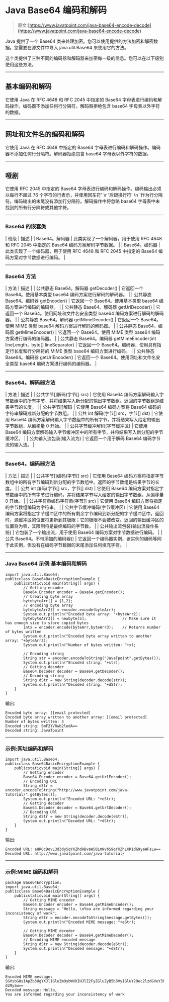 # Java Base64 编码和解码

> 原文:[https://www.javatpoint.com/java-base64-encode-decode](https://www.javatpoint.com/java-base64-encode-decode)

Java 提供了一个 Base64 类来处理加密。您可以使用提供的方法加密和解密数据。您需要在源文件中导入 java.util.Base64 来使用它的方法。

这个类提供了三种不同的编码器和解码器来加密每一级的信息。您可以在以下级别使用这些方法。

* * *

## 基本编码和解码

它使用 Java 在 RFC 4648 和 RFC 2045 中指定的 Base64 字母表进行编码和解码操作。编码器不添加任何行分隔符。解码器拒绝包含 base64 字母表以外字符的数据。

* * *

## 网址和文件名的编码和解码

它使用 Java 在 RFC 4648 中指定的 Base64 字母表进行编码和解码操作。编码器不添加任何行分隔符。解码器拒绝包含 base64 字母表以外字符的数据。

* * *

## 哑剧

它使用 RFC 2045 中指定的 Base64 字母表进行编码和解码操作。编码输出必须以每行不超过 76 个字符的行表示，并使用回车符' \r '后跟换行符' \n '作为行分隔符。编码输出的末尾没有添加行分隔符。解码操作中将忽略 base64 字母表中未找到的所有行分隔符或其他字符。

* * *

### Base64 的嵌套类

| 班级 | 描述 |
| Base64。解码器 | 此类实现了一个解码器，用于使用 RFC 4648 和 RFC 2045 中指定的 Base64 编码方案解码字节数据。 |
| Base64。编码器 | 此类实现了一个编码器，用于使用 RFC 4648 和 RFC 2045 中指定的 Base64 编码方案对字节数据进行编码。 |

* * *

### Base64 方法

| 方法 | 描述 |
| 公共静态 Base64。解码器 getDecoder() | 它返回一个 Base64。使用基本类型 base64 编码方案进行解码的解码器。 |
| 公共静态 Base64。编码器 getEncoder() | 它返回一个 Base64。使用基本类型 base64 编码方案进行编码的编码器。 |
| 公共静态 Base64。解码器 getUrlDecoder() | 它返回一个 Base64。使用网址和文件名安全类型 base64 编码方案进行解码的解码器。 |
| 公共静态 Base64。解码器 getMimeDecoder() | 它返回一个 Base64。使用 MIME 类型 base64 解码方案进行解码的解码器。 |
| 公共静态 Base64。编码器 getMimeEncoder() | 它返回一个 Base64。使用 MIME 类型 base64 编码方案进行编码的编码器。 |
| 公共静态 Base64。编码器 getMimeEncoder(int lineLength，byte[] lineSeparator) | 它返回一个 Base64。编码器，使用具有指定行长度和行分隔符的 MIME 类型 base64 编码方案进行编码。 |
| 公共静态 Base64。编码器 getUrlEncoder() | 它返回一个 Base64。使用网址和文件名安全类型 base64 编码方案进行编码的编码器。 |

* * *

### Base64。解码器方法

| 方法 | 描述 |
| 公共字节[]解码(字节[] src) | 它使用 Base64 编码方案解码输入字节数组中的所有字节，并将结果写入新分配的输出字节数组。返回的字节数组是结果字节的长度。 |
| 公共字节[]解码 | 它使用 Base64 编码方案将 Base64 编码的字符串解码成新分配的字节数组。 |
| 公共 int 解码(字节[] src，字节[] dst) | 它使用 Base64 编码方案解码输入字节数组中的所有字节，并将结果写入给定的输出字节数组，从偏移量 0 开始。 |
| 公共字节缓冲解码(字节缓冲区) | 它使用 Base64 编码方案解码输入字节缓冲区中的所有字节，并将结果写入新分配的字节缓冲区。 |
| 公共输入流包装(输入流为) | 它返回一个用于解码 Base64 编码字节流的输入流。 |

* * *

### Base64。编码器方法

| 方法 | 描述 |
| 公共字节[]编码(字节[] src) | 它使用 Base64 编码方案将指定字节数组中的所有字节编码到新分配的字节数组中。返回的字节数组是结果字节的长度。 |
| 公共 int 编码(字节[] src，字节[] dst) | 它使用 Base64 编码方案对指定字节数组中的所有字节进行编码，并将结果字节写入给定的输出字节数组，从偏移量 0 开始。 |
| 公共字符串编码字符串(字节[] src) | 它使用 Base64 编码方案将指定的字节数组编码为字符串。 |
| 公共字节缓冲编码(字节缓冲区) | 它使用 Base64 编码方案将指定字节缓冲区中的所有剩余字节编码到新分配的字节缓冲区中。返回时，源缓冲区的位置将更新到其极限；它的极限不会被改变。返回的输出缓冲区的位置将为零，其限制将是最终编码的字节数。 |
| 公共输出流包装(输出流操作系统) | 它包装了一个输出流，用于使用 Base64 编码方案对字节数据进行编码。 |
| 公共 Base64。不带添加的编码器() | 它返回一个编码器实例，该实例的编码等同于此实例，但没有在编码字节数据的末尾添加任何填充字符。 |

* * *

### Java Base64 示例:基本编码和解码

```
import java.util.Base64;
publicclass Base64BasicEncryptionExample {
	publicstaticvoid main(String[] args) {
		// Getting encoder
		Base64.Encoder encoder = Base64.getEncoder();
		// Creating byte array
		bytebyteArr[] = {1,2};
		// encoding byte array
		bytebyteArr2[] = encoder.encode(byteArr);
		System.out.println("Encoded byte array: "+byteArr2);
		bytebyteArr3[] = newbyte[5];				// Make sure it has enough size to store copied bytes
		intx = encoder.encode(byteArr,byteArr3);	// Returns number of bytes written
		System.out.println("Encoded byte array written to another array: "+byteArr3);
		System.out.println("Number of bytes written: "+x);

		// Encoding string
		String str = encoder.encodeToString("JavaTpoint".getBytes());
		System.out.println("Encoded string: "+str);
		// Getting decoder
		Base64.Decoder decoder = Base64.getDecoder();
		// Decoding string
		String dStr = new String(decoder.decode(str));
		System.out.println("Decoded string: "+dStr);
	}
}

```

输出:

```
Encoded byte array: [[email protected]
Encoded byte array written to another array: [[email protected]
Number of bytes written: 4
Encoded string: SmF2YVRwb2ludA==
Decoded string: JavaTpoint

```

* * *

### 示例:网址编码和解码

```
import java.util.Base64;
publicclass Base64BasicEncryptionExample {
	publicstaticvoid main(String[] args) {
		// Getting encoder
		Base64.Encoder encoder = Base64.getUrlEncoder();
		// Encoding URL
		String eStr = encoder.encodeToString("http://www.javatpoint.com/java-tutorial/".getBytes());
		System.out.println("Encoded URL: "+eStr);
		// Getting decoder
		Base64.Decoder decoder = Base64.getUrlDecoder();
		// Decoding URl
		String dStr = new String(decoder.decode(eStr));
		System.out.println("Decoded URL: "+dStr);
	}
}

```

输出:

```
Encoded URL: aHR0cDovL3d3dy5qYXZhdHBvaW50LmNvbS9qYXZhLXR1dG9yaWFsLw==
Decoded URL: http://www.javatpoint.com/java-tutorial/

```

* * *

### 示例:MIME 编码和解码

```
package Base64Encryption;
import java.util.Base64;
publicclass Base64BasicEncryptionExample {
	publicstaticvoid main(String[] args) {
		// Getting MIME encoder
		Base64.Encoder encoder = Base64.getMimeEncoder();
		String message = "Hello, \nYou are informed regarding your inconsistency of work";
		String eStr = encoder.encodeToString(message.getBytes());
		System.out.println("Encoded MIME message: "+eStr);

		// Getting MIME decoder
		Base64.Decoder decoder = Base64.getMimeDecoder();
		// Decoding MIME encoded message
		String dStr = new String(decoder.decode(eStr));
		System.out.println("Decoded message: "+dStr); 
	}
}

```

输出:

```
Encoded MIME message: SGVsbG8sIApZb3UgYXJlIGluZm9ybWVkIHJlZ2FyZGluZyB5b3VyIGluY29uc2lzdGVuY3kgb2Yg
d29yaw==
Decoded message: Hello, 
You are informed regarding your inconsistency of work

```